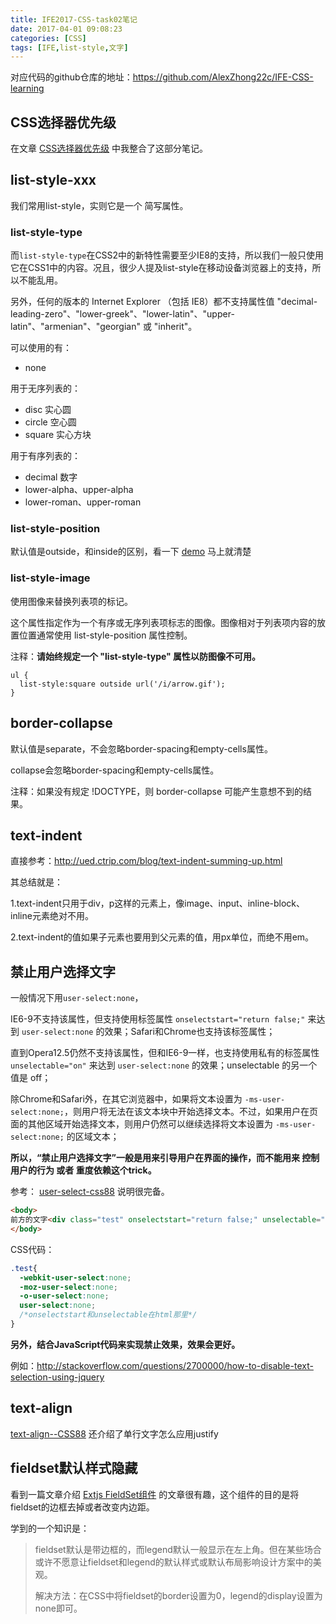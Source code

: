 ```yaml
---
title: IFE2017-CSS-task02笔记
date: 2017-04-01 09:08:23
categories: [CSS]
tags: [IFE,list-style,文字]
---
```


对应代码的github仓库的地址：https://github.com/AlexZhong22c/IFE-CSS-learning

<!--more-->

## CSS选择器优先级

在文章 [CSS选择器优先级](https://alexzhong22c.github.io/2017/03/31/css-selectors-specificity/) 中我整合了这部分笔记。

## list-style-xxx

我们常用list-style，实则它是一个 简写属性。

### list-style-type

而`list-style-type`在CSS2中的新特性需要至少IE8的支持，所以我们一般只使用它在CSS1中的内容。况且，很少人提及list-style在移动设备浏览器上的支持，所以不能乱用。

另外，任何的版本的 Internet Explorer （包括 IE8）都不支持属性值 "decimal-leading-zero"、"lower-greek"、"lower-latin"、"upper-latin"、"armenian"、"georgian" 或 "inherit"。

可以使用的有：

- none

用于无序列表的：

- disc 实心圆
- circle 空心圆
- square 实心方块

用于有序列表的：

- decimal 数字
- lower-alpha、upper-alpha
- lower-roman、upper-roman

### list-style-position

默认值是outside，和inside的区别，看一下 [demo](http://www.w3school.com.cn/tiy/t.asp?f=csse_list-style-position) 马上就清楚

### list-style-image

使用图像来替换列表项的标记。

这个属性指定作为一个有序或无序列表项标志的图像。图像相对于列表项内容的放置位置通常使用 list-style-position 属性控制。

注释：**请始终规定一个 "list-style-type" 属性以防图像不可用。**

```
ul {
  list-style:square outside url('/i/arrow.gif');
}
```

## border-collapse

默认值是separate，不会忽略border-spacing和empty-cells属性。

collapse会忽略border-spacing和empty-cells属性。

注释：如果没有规定 !DOCTYPE，则 border-collapse 可能产生意想不到的结果。

## text-indent

直接参考：http://ued.ctrip.com/blog/text-indent-summing-up.html

其总结就是：

1\.text-indent只用于div，p这样的元素上，像image、input、inline-block、inline元素绝对不用。

2\.text-indent的值如果子元素也要用到父元素的值，用px单位，而绝不用em。

## 禁止用户选择文字

一般情况下用`user-select:none`，

IE6-9不支持该属性，但支持使用标签属性 `onselectstart="return false;"` 来达到 `user-select:none` 的效果；Safari和Chrome也支持该标签属性；

直到Opera12.5仍然不支持该属性，但和IE6-9一样，也支持使用私有的标签属性 `unselectable="on"` 来达到 `user-select:none` 的效果；unselectable 的另一个值是 off；

除Chrome和Safari外，在其它浏览器中，如果将文本设置为 `-ms-user-select:none;`，则用户将无法在该文本块中开始选择文本。不过，如果用户在页面的其他区域开始选择文本，则用户仍然可以继续选择将文本设置为 `-ms-user-select:none;` 的区域文本；

**所以，“禁止用户选择文字”一般是用来引导用户在界面的操作，而不能用来 控制用户的行为 或者 重度依赖这个trick。**

参考： [user-select-css88](http://www.css88.com/book/css/properties/user-interface/user-select.htm) 说明很完备。

```html
<body>
前方的文字<div class="test" onselectstart="return false;" unselectable="on">选择我试试，你会发现怎么也选择不到我，哈哈哈哈</div>
</body>
```

CSS代码：

```css
.test{
  -webkit-user-select:none;
  -moz-user-select:none;
  -o-user-select:none;
  user-select:none;
  /*onselectstart和unselectable在html那里*/
}
```

**另外，结合JavaScript代码来实现禁止效果，效果会更好。**

例如：http://stackoverflow.com/questions/2700000/how-to-disable-text-selection-using-jquery

## text-align

[text-align--CSS88](http://www.css88.com/book/css/properties/text/text-align.htm) 还介绍了单行文字怎么应用justify

## fieldset默认样式隐藏

看到一篇文章介绍 [Extjs FieldSet组件](http://canfly2010.iteye.com/blog/678584) 的文章很有趣，这个组件的目的是将fieldset的边框去掉或者改变内边距。

学到的一个知识是：

> fieldset默认是带边框的，而legend默认一般显示在左上角。但在某些场合或许不愿意让fieldset和legend的默认样式或默认布局影响设计方案中的美观。
>
> 解决方法：在CSS中将fieldset的border设置为0，legend的display设置为none即可。

